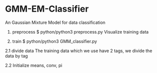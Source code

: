 # GMM-EM-Classifier
An Gaussian Mixture Model for data classification

1. preprocess
$ python/python3 preprocess.py
Visualize training data 

2. train
$ python/python3 GMM_classifier.py

2.1 divide data
The training data which we use have 2 tags, we divide the data by tag

2.2 Initialize means, conv, pi

